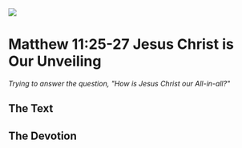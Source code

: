 <img class="intro-right" src="/images/art-matthew.jpg">

# Matthew 11:25-27 Jesus Christ is Our Unveiling

*Trying to answer the question, "How is Jesus Christ our All-in-all?"*

## The Text

## The Devotion